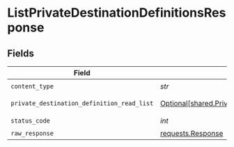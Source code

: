 # ListPrivateDestinationDefinitionsResponse


## Fields

| Field                                                                                                                | Type                                                                                                                 | Required                                                                                                             | Description                                                                                                          |
| -------------------------------------------------------------------------------------------------------------------- | -------------------------------------------------------------------------------------------------------------------- | -------------------------------------------------------------------------------------------------------------------- | -------------------------------------------------------------------------------------------------------------------- |
| `content_type`                                                                                                       | *str*                                                                                                                | :heavy_check_mark:                                                                                                   | N/A                                                                                                                  |
| `private_destination_definition_read_list`                                                                           | [Optional[shared.PrivateDestinationDefinitionReadList]](../../models/shared/privatedestinationdefinitionreadlist.md) | :heavy_minus_sign:                                                                                                   | Successful operation                                                                                                 |
| `status_code`                                                                                                        | *int*                                                                                                                | :heavy_check_mark:                                                                                                   | N/A                                                                                                                  |
| `raw_response`                                                                                                       | [requests.Response](https://requests.readthedocs.io/en/latest/api/#requests.Response)                                | :heavy_minus_sign:                                                                                                   | N/A                                                                                                                  |